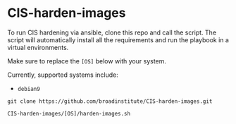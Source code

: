 # CIS-harden-images

To run CIS hardening via ansible, clone this repo and call the script. The script will automatically install all the requirements and run the playbook in a virtual environments.

Make sure to replace the `[OS]` below with your system. 

Currently, supported systems include:

* `debian9`

```
git clone https://github.com/broadinstitute/CIS-harden-images.git

CIS-harden-images/[OS]/harden-images.sh
```



